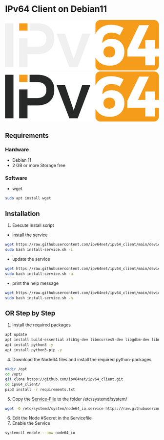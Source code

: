 # IPv64 Client on Debian11

![alt text](/files/images/ipv64_darkmode.svg#gh-dark-mode-only "Logo")
![alt text](/files/images/ipv64_lightmode.svg#gh-light-mode-only "Logo")

## Requirements

### Hardware

- Debian 11
- 2 GB or more Storage free

### Software

- wget

```sh
sudo apt install wget
```

## Installation

1. Execute install script

- install the service

```sh
wget https://raw.githubusercontent.com/ipv64net/ipv64_client/main/devices/Debian11/install-service.sh
sudo bash install-service.sh -i
```

- update the service

```sh
wget https://raw.githubusercontent.com/ipv64net/ipv64_client/main/devices/Debian11/install-service.sh
sudo bash install-service.sh -u
```

- print the help message

```sh
wget https://raw.githubusercontent.com/ipv64net/ipv64_client/main/devices/Debian11/install-service.sh
sudo bash install-service.sh -h
```

## OR Step by Step

1. Install the required packages

```sh
apt update
apt install build-essential zlib1g-dev libncurses5-dev libgdbm-dev libnss3-dev libssl-dev libreadline-dev libffi-dev libsqlite3-dev wget libbz2-dev -y
apt install python3 -y
apt install python3-pip -y
```

4. Download the Node64 files and install the required python-packages

```sh
mkdir /opt
cd /opt/
git clone https://github.com/ipv64net/ipv64_client.git
cd ipv64_client/
pip3 install -r requirements.txt
```

5. Copy the [Service-File](https://github.com/ipv64net/ipv64_client/blob/main/devices/Debian11/systemd/node64_client.service) to the folder /etc/systemd/system/

```sh
wget -O /etc/systemd/system/node64_io.service https://raw.githubusercontent.com/ipv64net/ipv64_client/main/devices/Debian11/systemd/node64_client.service
```

6. Edit the Node #Secret in the Servicefile
7. Enable the Service

```sh
systemctl enable --now node64_io
```
